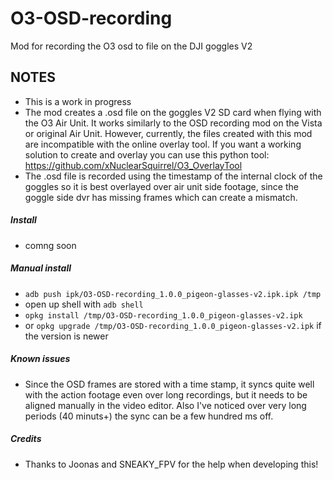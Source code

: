 # O3-OSD-recording
Mod for recording the O3 osd to file on the DJI goggles V2

## NOTES
- This is a work in progress
- The mod creates a .osd file on the goggles V2 SD card when flying with the O3 Air Unit.
  It works similarly to the OSD recording mod on the Vista or original Air Unit. However, currently, the files created with this mod are incompatible with the online overlay tool. If you want a working solution to create and overlay you can use this python tool: https://github.com/xNuclearSquirrel/O3_OverlayTool
- The .osd file is recorded using the timestamp of the internal clock of the goggles so it is best overlayed over air unit side footage, since the goggle side dvr has missing frames which can create a mismatch.

##### Install
- comng soon

##### Manual install
- `adb push ipk/O3-OSD-recording_1.0.0_pigeon-glasses-v2.ipk.ipk /tmp`
- open up shell with `adb shell`
- `opkg install /tmp/O3-OSD-recording_1.0.0_pigeon-glasses-v2.ipk`
- or `opkg upgrade /tmp/O3-OSD-recording_1.0.0_pigeon-glasses-v2.ipk` if the version is newer

##### Known issues
- Since the OSD frames are stored with a time stamp, it syncs quite well with the action footage even over long recordings, but it needs to be aligned manually in the video editor. Also I've noticed over very long periods (40 minuts+) the sync can be a few hundred ms off.

##### Credits
- Thanks to Joonas and SNEAKY_FPV for the help when developing this!

